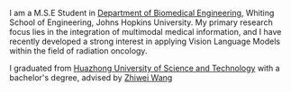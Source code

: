 I am a M.S.E Student in [Department of Biomedical Engineering](https://www.bme.jhu.edu/), Whiting School of Engineering, Johns Hopkins University.
My primary research focus lies in the integration of multimodal medical information, and I have recently developed a strong interest in applying Vision Language Models within the field of radiation oncology.

I graduated from [Huazhong University of Science and Technology](https://www.hust.edu.cn/) with a bachelor's degree, advised by [Zhiwei Wang](https://andysis.github.io/)